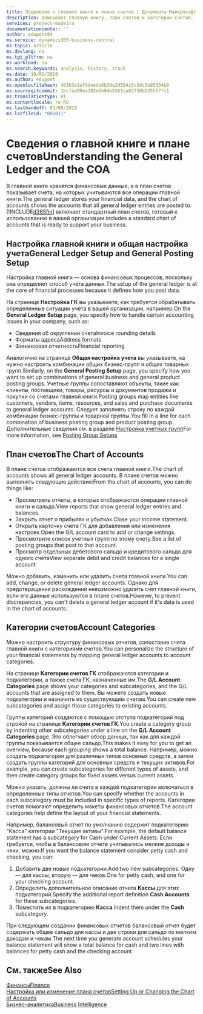 ```yaml
---
title: Подробнее о главной книге и плане счетов | Документы Майкрософт
description: Описывает главную книгу, план счетов и категории счетов.
services: project-madeira
documentationcenter: ''
author: edupont04
ms.service: dynamics365-business-central
ms.topic: article
ms.devlang: na
ms.tgt_pltfrm: na
ms.workload: na
ms.search.keywords: analysis, history, track
ms.date: 10/01/2018
ms.author: edupont
ms.openlocfilehash: 40363e1ef9deeda6b39e2d554c5c3dc3a85334b8
ms.sourcegitcommit: 1bcfaa99ea302e6b84b8361ca02730b135557fc1
ms.translationtype: HT
ms.contentlocale: ru-RU
ms.lasthandoff: 03/08/2019
ms.locfileid: "805011"
---
```

# <a name="understanding-the-general-ledger-and-the-coa"></a><span data-ttu-id="6e6ae-103">Сведения о главной книге и плане счетов</span><span class="sxs-lookup"><span data-stu-id="6e6ae-103">Understanding the General Ledger and the COA</span></span>
<span data-ttu-id="6e6ae-104">В главной книге хранятся финансовые данные, а в план счетов показывает счета, на которых учитываются все операции главной книги.</span><span class="sxs-lookup"><span data-stu-id="6e6ae-104">The general ledger stores your financial data, and the chart of accounts shows the accounts that all general ledger entries are posted to.</span></span> [!INCLUDE[d365fin](includes/d365fin_md.md)] <span data-ttu-id="6e6ae-105">включает стандартный план счетов, готовый к использованию в вашей организации.</span><span class="sxs-lookup"><span data-stu-id="6e6ae-105">includes a standard chart of accounts that is ready to support your business.</span></span>

## <a name="general-ledger-setup-and-general-posting-setup"></a><span data-ttu-id="6e6ae-106">Настройка главной книги и общая настройка учета</span><span class="sxs-lookup"><span data-stu-id="6e6ae-106">General Ledger Setup and General Posting Setup</span></span>
<span data-ttu-id="6e6ae-107">Настройка главной книги — основа финансовых процессов, поскольку она определяет способ учета данных.</span><span class="sxs-lookup"><span data-stu-id="6e6ae-107">The setup of the general ledger is at the core of financial processes because it defines how you post data.</span></span>  

<span data-ttu-id="6e6ae-108">На странице **Настройка ГК** вы указываете, как требуется обрабатывать определенные ситуации учета в вашей организации, например:</span><span class="sxs-lookup"><span data-stu-id="6e6ae-108">On the **General Ledger Setup** page, you specify how to handle certain accounting issues in your company, such as:</span></span>  

* <span data-ttu-id="6e6ae-109">Сведения об округлении счета</span><span class="sxs-lookup"><span data-stu-id="6e6ae-109">Invoice rounding details</span></span>  
* <span data-ttu-id="6e6ae-110">Форматы адреса</span><span class="sxs-lookup"><span data-stu-id="6e6ae-110">Address formats</span></span>  
* <span data-ttu-id="6e6ae-111">Финансовая отчетность</span><span class="sxs-lookup"><span data-stu-id="6e6ae-111">Financial reporting</span></span>  

<span data-ttu-id="6e6ae-112">Аналогично на странице **Общая настройка учета** вы указываете, ка нужно настроить комбинации общих бизнес-групп и общих товарных групп.</span><span class="sxs-lookup"><span data-stu-id="6e6ae-112">Similarly, on the **General Posting Setup** page, you specify how you want to set up combinations of general business and general product posting groups.</span></span> <span data-ttu-id="6e6ae-113">Учетные группы сопоставляют объекты, такие как клиенты, поставщики, товары, ресурсы и документов продажи и покупки со счетами главной книги.</span><span class="sxs-lookup"><span data-stu-id="6e6ae-113">Posting groups map entities like customers, vendors, items, resources, and sales and purchase documents to general ledger accounts.</span></span> <span data-ttu-id="6e6ae-114">Следует заполнять строку по каждой комбинации бизнес-группы и товарной группы.</span><span class="sxs-lookup"><span data-stu-id="6e6ae-114">You fill in a line for each combination of business posting group and product posting group.</span></span> <span data-ttu-id="6e6ae-115">Дополнительные сведения см. в разделе [Настройка учетных групп](finance-posting-groups.md)</span><span class="sxs-lookup"><span data-stu-id="6e6ae-115">For more information, see [Posting Group Setups](finance-posting-groups.md)</span></span>  

## <a name="the-chart-of-accounts"></a><span data-ttu-id="6e6ae-116">План счетов</span><span class="sxs-lookup"><span data-stu-id="6e6ae-116">The Chart of Accounts</span></span>
<span data-ttu-id="6e6ae-117">В плане счетов отображаются все счета главной книги.</span><span class="sxs-lookup"><span data-stu-id="6e6ae-117">The chart of accounts shows all general ledger accounts.</span></span> <span data-ttu-id="6e6ae-118">В плане счетов можно выполнять следующие действия:</span><span class="sxs-lookup"><span data-stu-id="6e6ae-118">From the chart of accounts, you can do things like:</span></span>  

* <span data-ttu-id="6e6ae-119">Просмотреть отчеты, в которых отображаются операции главной книги и сальдо.</span><span class="sxs-lookup"><span data-stu-id="6e6ae-119">View reports that show general ledger entries and balances.</span></span>  
* <span data-ttu-id="6e6ae-120">Закрыть отчет о прибылях и убытках.</span><span class="sxs-lookup"><span data-stu-id="6e6ae-120">Close your income statement.</span></span>  
* <span data-ttu-id="6e6ae-121">Открыть карточку счета ГК для добавления или изменения настроек.</span><span class="sxs-lookup"><span data-stu-id="6e6ae-121">Open the G/L account card to add or change settings.</span></span>  
* <span data-ttu-id="6e6ae-122">Просмотрите список учетных групп по этому счету.</span><span class="sxs-lookup"><span data-stu-id="6e6ae-122">See a list of posting groups that post to that account.</span></span>
* <span data-ttu-id="6e6ae-123">Просмотр отдельных дебетового сальдо и кредитового сальдо для одного счета</span><span class="sxs-lookup"><span data-stu-id="6e6ae-123">View separate debit and credit balances for a single account</span></span>  

<span data-ttu-id="6e6ae-124">Можно добавить, изменить или удалить счета главной книги.</span><span class="sxs-lookup"><span data-stu-id="6e6ae-124">You can add, change, or delete general ledger accounts.</span></span> <span data-ttu-id="6e6ae-125">Однако для предотвращения расхождений невозможно удалить счет главной книги, если его данные используются в плане счетов.</span><span class="sxs-lookup"><span data-stu-id="6e6ae-125">However, to prevent discrepancies, you can't delete a general ledger account if it's data is used in the chart of accounts.</span></span>  

## <a name="account-categories"></a><span data-ttu-id="6e6ae-126">Категории счетов</span><span class="sxs-lookup"><span data-stu-id="6e6ae-126">Account Categories</span></span>
<span data-ttu-id="6e6ae-127">Можно настроить структуру финансовых отчетов, сопоставив счета главной книги с категориями счетов.</span><span class="sxs-lookup"><span data-stu-id="6e6ae-127">You can personalize the structure of your financial statements by mapping general ledger accounts to account categories.</span></span>  

<span data-ttu-id="6e6ae-128">На странице **Категории счетов ГК** отображаются категории и подкатегории, а также счета ГК, назначенные им.</span><span class="sxs-lookup"><span data-stu-id="6e6ae-128">The **G/L Account Categories** page shows your categories and subcategories, and the G/L accounts that are assigned to them.</span></span> <span data-ttu-id="6e6ae-129">Вы можете создать новые подкатегории и назначить их существующим счетам.</span><span class="sxs-lookup"><span data-stu-id="6e6ae-129">You can create new subcategories and assign those categories to existing accounts.</span></span>  

<span data-ttu-id="6e6ae-130">Группы категорий создаются с помощью отступа подкатегорий под строкой на странице **Категории счетов ГК**.</span><span class="sxs-lookup"><span data-stu-id="6e6ae-130">You create a category group by indenting other subcategories under a line on the **G/L Account Categories** page.</span></span> <span data-ttu-id="6e6ae-131">Это облегчает обзор данных, так как для каждой группы показывается общее сальдо.</span><span class="sxs-lookup"><span data-stu-id="6e6ae-131">This makes it easy for you to get an overview, because each grouping shows a total balance.</span></span> <span data-ttu-id="6e6ae-132">Например, можно создать подкатегории для различных типов основных средств, а затем создать группы категорий для основных средств и текущих активов.</span><span class="sxs-lookup"><span data-stu-id="6e6ae-132">For example, you can create subcategories for different types of assets, and then create category groups for fixed assets versus current assets.</span></span>  

<span data-ttu-id="6e6ae-133">Можно указать, должны ли счета в каждой подкатегории включаться в определенные типы отчетов.</span><span class="sxs-lookup"><span data-stu-id="6e6ae-133">You can specify whether the accounts in each subcategory must be included in specific types of reports.</span></span> <span data-ttu-id="6e6ae-134">Категории счетов помогают определить макеты финансовых отчетов.</span><span class="sxs-lookup"><span data-stu-id="6e6ae-134">The account categories help define the layout of your financial statements.</span></span>  

<span data-ttu-id="6e6ae-135">Например, балансовый отчет по умолчанию содержит подкатегорию "Касса" категории "Текущие активы".</span><span class="sxs-lookup"><span data-stu-id="6e6ae-135">For example, the default balance statement has a subcategory for Cash under Current Assets.</span></span> <span data-ttu-id="6e6ae-136">Если требуется, чтобы в балансовом отчете учитывались мелкие доходы и чеки, можно:</span><span class="sxs-lookup"><span data-stu-id="6e6ae-136">If you want the balance statement consider petty cash and checking, you can:</span></span>  

1. <span data-ttu-id="6e6ae-137">Добавить две новые подкатегории.</span><span class="sxs-lookup"><span data-stu-id="6e6ae-137">Add two new subcategories.</span></span> <span data-ttu-id="6e6ae-138">Одну — для кассы, вторую — для чеков.</span><span class="sxs-lookup"><span data-stu-id="6e6ae-138">One for petty cash, and one for your checking account.</span></span>  
2. <span data-ttu-id="6e6ae-139">Определить дополнительное описание отчета **Кассы** для этих подкатегорий.</span><span class="sxs-lookup"><span data-stu-id="6e6ae-139">Specify the additional report definition **Cash Accounts** for these subcategories.</span></span>  
3. <span data-ttu-id="6e6ae-140">Поместить их в подкатегорию **Касса**.</span><span class="sxs-lookup"><span data-stu-id="6e6ae-140">Indent them under the **Cash** subcategory.</span></span>  

<span data-ttu-id="6e6ae-141">При следующем создании финансовых отчетов балансовый отчет будет содержать общее сальдо для кассы и две строки для сальдо по мелким доходам и чекам.</span><span class="sxs-lookup"><span data-stu-id="6e6ae-141">The next time you generate account schedules your balance statement will show a total balance for cash and two lines with balances for petty cash and the checking account.</span></span>  

## <a name="see-also"></a><span data-ttu-id="6e6ae-142">См. также</span><span class="sxs-lookup"><span data-stu-id="6e6ae-142">See Also</span></span>
[<span data-ttu-id="6e6ae-143">Финансы</span><span class="sxs-lookup"><span data-stu-id="6e6ae-143">Finance</span></span>](finance.md)  
[<span data-ttu-id="6e6ae-144">Настройка или изменение плана счетов</span><span class="sxs-lookup"><span data-stu-id="6e6ae-144">Setting Up or Changing the Chart of Accounts</span></span>](finance-setup-chart-accounts.md)  
[<span data-ttu-id="6e6ae-145">Бизнес-аналитика</span><span class="sxs-lookup"><span data-stu-id="6e6ae-145">Business Intelligence</span></span>](bi.md)  
